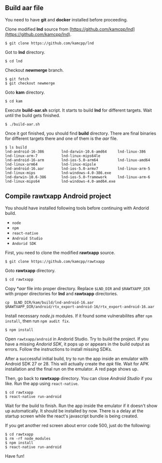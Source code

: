 ## Build aar file

You need to have **git** and **docker** installed before proceeding.

Clone modified **lnd** source from [https://github.com/kamcpp/lnd](https://github.com/kamcpp/lnd).

```
$ git clone https://github.com/kamcpp/lnd
```

Got to **lnd** directory.

```
$ cd lnd
```

Checkout **newmerge** branch.

```
$ git fetch
$ git checkout newmerge
```

Goto **kam** directory.

```
$ cd kam
```

Execute **build-aar.sh** script. It starts to build **lnd** for different targets. Wait until the build gets finished.

```
$ ./build-aar.sh
```

Once it got finished, you should find **build** directory. There are final binaries for different targets there and one of them is the *aar* file.

```
$ ls build
lnd-android-16-386        lnd-darwin-10.6-amd64     lnd-linux-386             lnd-linux-arm-7           lnd-linux-mips64le
lnd-android-16-arm        lnd-ios-5.0-arm64         lnd-linux-amd64           lnd-linux-arm64           lnd-linux-mipsle
lnd-android-16.aar        lnd-ios-5.0-armv7         lnd-linux-arm-5           lnd-linux-mips            lnd-windows-4.0-386.exe
lnd-darwin-10.6-386       lnd-ios-5.0-framework     lnd-linux-arm-6           lnd-linux-mips64          lnd-windows-4.0-amd64.exe
```

## Compile rawtxapp Android project

You should have installed following tools before continuing with Andorid build.

* `node`
* `npm`
* `react-native`
* `Android Studio`
* `Andorid SDK`

First, you need to clone the modified **rawtxapp** source.

```
$ git clone https://github.com/kamcpp/rawtxapp
```

Goto **rawtxapp** directory.

```
$ cd rawtxapp 
```

Copy **aar* file into proper directory. Replace `$LND_DIR` and `$RAWTXAPP_DIR` with proper directories for **lnd** and **rawtxapp** directories.

```
cp  $LND_DIR/kam/build/lnd-android-16.aar  $RAWTXAPP_DIR/android/rtx_export-android-16/rtx_export-android-16.aar
```

Install necessary *node.js* modules. If it found some vulnerabilites after `npm install`, then run `npm audit fix`.

```
$ npm install
```

Open `rawtxapp/android` in Andorid Studio. Try to build the project. If you have a missing *Andorid SDK*, it pops up or appears in the build output as errors. Follow the instructions to install missing SDKs.

After a successful initial build, try to run the app inside an emulator with Android SDK 27 or 28. This will actually create the *apk* file. Wait for APK installation and the final run on the emulator. A red page shows up.

Then, go back to **rawtxapp** directory. You can close *Android Studio* if you like. Run the app using `react-native`.

```
$ cd rawtxapp
$ react-native run-android
```

Wait for the build to finish. Run the app inside the emulator if it doesn't show up automatically. It should be installed by now. There is a delay at the startup screen while the react's javascript bundle is being created.

If you get another red screen about error code 500, just do the following:

```
$ cd rawtxapp
$ rm -rf node_modules
$ npm install
$ react-native run-android
```

Have fun!





